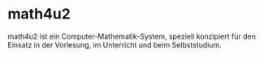 math4u2
=======

math4u2 ist ein Computer-Mathematik-System, speziell konzipiert für den Einsatz in der Vorlesung, im Unterricht und beim Selbststudium. 